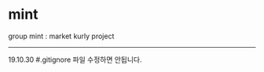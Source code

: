 # mint
group mint : market kurly project

-----------------------------------------
19.10.30
#.gitignore 파일 수정하면 안됩니다.
